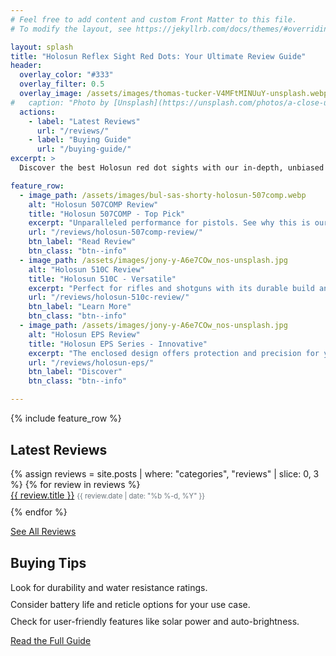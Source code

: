 ```yaml
---
# Feel free to add content and custom Front Matter to this file.
# To modify the layout, see https://jekyllrb.com/docs/themes/#overriding-theme-defaults

layout: splash
title: "Holosun Reflex Sight Red Dots: Your Ultimate Review Guide"
header:
  overlay_color: "#333"
  overlay_filter: 0.5
  overlay_image: /assets/images/thomas-tucker-V4MFtMINUuY-unsplash.webp
#   caption: "Photo by [Unsplash](https://unsplash.com/photos/a-close-up-of-a-gun-on-a-table-V4MFtMINUuY)"
  actions:
    - label: "Latest Reviews"
      url: "/reviews/"
    - label: "Buying Guide"
      url: "/buying-guide/"
excerpt: >
  Discover the best Holosun red dot sights with our in-depth, unbiased reviews. Whether you're a pro or a beginner, we've got the insights you need.

feature_row:
  - image_path: /assets/images/bul-sas-shorty-holosun-507comp.webp
    alt: "Holosun 507COMP Review"
    title: "Holosun 507COMP - Top Pick"
    excerpt: "Unparalleled performance for pistols. See why this is our top choice."
    url: "/reviews/holosun-507comp-review/"
    btn_label: "Read Review"
    btn_class: "btn--info"
  - image_path: /assets/images/jony-y-A6e7COw_nos-unsplash.jpg
    alt: "Holosun 510C Review"
    title: "Holosun 510C - Versatile"
    excerpt: "Perfect for rifles and shotguns with its durable build and clear sight."
    url: "/reviews/holosun-510c-review/"
    btn_label: "Learn More"
    btn_class: "btn--info"
  - image_path: /assets/images/jony-y-A6e7COw_nos-unsplash.jpg
    alt: "Holosun EPS Review"
    title: "Holosun EPS Series - Innovative"
    excerpt: "The enclosed design offers protection and precision for your sidearm."
    url: "/reviews/holosun-eps/"
    btn_label: "Discover"
    btn_class: "btn--info"

---
```




{% include feature_row %}

<section class="latest-reviews">
  <h2>Latest Reviews</h2>
  <ul class="review-list">
  {% assign reviews = site.posts | where: "categories", "reviews" | slice: 0, 3 %}
  {% for review in reviews %}
    <li>
      <a href="{{ review.url | relative_url }}">{{ review.title }}</a>
      <small class="review-meta">{{ review.date | date: "%b %-d, %Y" }}</small>
    </li>
  {% endfor %}
  </ul>
  <a href="/reviews/" class="btn btn--primary">See All Reviews</a>
</section>

<section class="buying-tips">
  <h2>Buying Tips</h2>
  <ul>
    <li>Look for durability and water resistance ratings.</li>
    <li>Consider battery life and reticle options for your use case.</li>
    <li>Check for user-friendly features like solar power and auto-brightness.</li>
  </ul>
  <a href="/buying-guide/" class="btn btn--secondary">Read the Full Guide</a>
</section>



<style>
  .latest-reviews, .buying-tips {
    margin-top: 30px;
  }
  .latest-reviews ul, .buying-tips ul {
    list-style-type: none;
    padding: 0;
  }
  .latest-reviews li, .buying-tips li {
    margin-bottom: 10px;
  }
  .latest-reviews small {
    font-size: 0.8em;
    color: #6c757d;
  }
  .page__footer {
    margin-top: 40px;
    text-align: center;
  }
  .social-icons {
    list-style: none;
    padding: 0;
    display: flex;
    justify-content: center;
  }
  .social-icons li {
    margin: 0 10px;
  }
  .social-icon {
    color: #333;
    font-size: 24px;
  }
  .social-icon:hover {
    color: #007bff;
  }
</style>